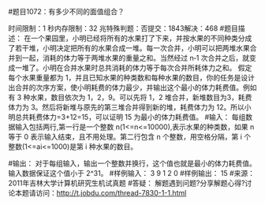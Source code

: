 #题目1072：有多少不同的面值组合？

时间限制：1 秒内存限制：32 兆特殊判题：否提交：1843解决：468
#题目描述：
 在一个果园里，小明已经将所有的水果打了下来，并按水果的不同种类分成了若干堆，小明决定把所有的水果合成一堆。每一次合并，小明可以把两堆水果合并到一起，消耗的体力等于两堆水果的重量之和。当然经过 n‐1 次合并之后，就变成一堆了。小明在合并水果时总共消耗的体力等于每次合并所耗体力之和。
    假定每个水果重量都为 1，并且已知水果的种类数和每种水果的数目，你的任务是设计出合并的次序方案，使小明耗费的体力最少，并输出这个最小的体力耗费值。例如有 3 种水果，数目依次为 1，2，9。可以先将 1，2 堆合并，新堆数目为3，耗费体力为 3。然后将新堆与原先的第三堆合并得到新的堆，耗费体力为 12。所以小明总共耗费体力=3+12=15，可以证明 15 为最小的体力耗费值。
#输入：
每组数据输入包括两行,第一行是一个整数 n(1<=n<=10000),表示水果的种类数，如果 n 等于 0 表示输入结束，且不用处理。第二行包含 n 个整数，用空格分隔，第 i 个整数(1<=ai<=1000)是第 i 种水果的数目。

#输出：
对于每组输入，输出一个整数并换行，这个值也就是最小的体力耗费值。输入数据保证这个值小于 2^31。
#样例输入：
3
9 1 2
0
#样例输出：
15
#来源：
2011年吉林大学计算机研究生机试真题
#答疑：
解题遇到问题?分享解题心得?讨论本题请访问：http://t.jobdu.com/thread-7830-1-1.html
